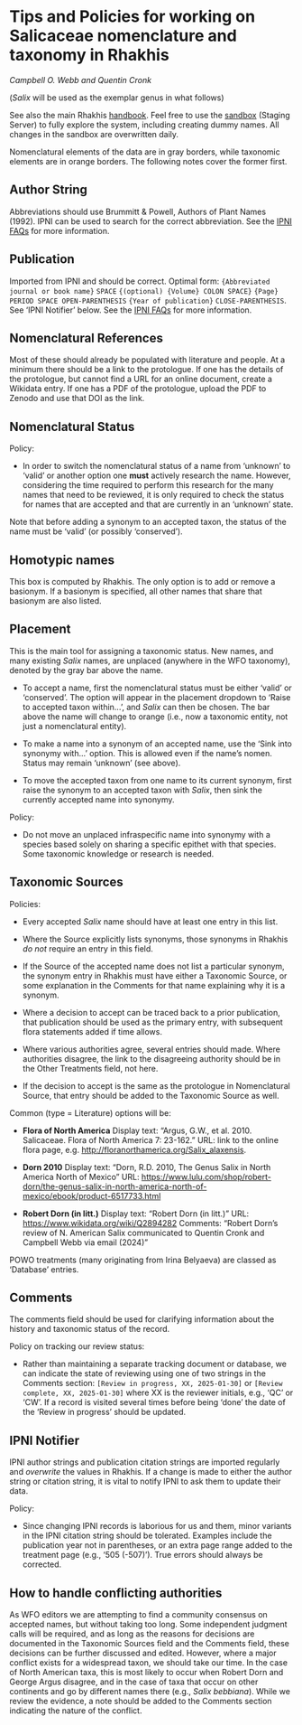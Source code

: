 # Tips and Policies for working on Salicaceae nomenclature and taxonomy in Rhakhis

_Campbell O. Webb and Quentin Cronk_

(_Salix_ will be used as the exemplar genus in what follows)

See also the main Rhakhis [handbook][3].  Feel free to use the
[sandbox][4] (Staging Server) to fully explore the system, including
creating dummy names. All changes in the sandbox are overwritten
daily.

Nomenclatural elements of the data are in gray borders, while
taxonomic elements are in orange borders.  The following notes cover
the former first.

## Author String

Abbreviations should use Brummitt & Powell, Authors of Plant Names
(1992). IPNI can be used to search for the correct abbreviation. See
the [IPNI FAQs][1] for more information.

## Publication

Imported from IPNI and should be correct. Optimal form: `{Abbreviated
journal or book name}` `SPACE` `{(optional) {Volume} COLON SPACE}`
`{Page}` `PERIOD SPACE OPEN-PARENTHESIS` `{Year of publication}`
`CLOSE-PARENTHESIS`. See ‘IPNI Notifier’ below. See the [IPNI FAQs][2]
for more information.

## Nomenclatural References

Most of these should already be populated with literature and people.
At a minimum there should be a link to the protologue.  If one has the
details of the protologue, but cannot find a URL for an online
document, create a Wikidata entry. If one has a PDF of the protologue,
upload the PDF to Zenodo and use that DOI as the link.

## Nomenclatural Status

Policy:

 * In order to switch the nomenclatural status of a name from
   ‘unknown’ to ‘valid’ or another option one **must** actively
   research the name. However, considering the time required to
   perform this research for the many names that need to be reviewed,
   it is only required to check the status for names that are accepted
   and that are currently in an ‘unknown’ state.

Note that before adding a synonym to an accepted taxon, the status of
the name must be ‘valid’ (or possibly ‘conserved’).

## Homotypic names

This box is computed by Rhakhis. The only option is to add or remove a
basionym. If a basionym is specified, all other names that share that
basionym are also listed.

## Placement

This is the main tool for assigning a taxonomic status. New names, and
many existing _Salix_ names, are unplaced (anywhere in the WFO
taxonomy), denoted by the gray bar above the name.

 * To accept a name, first the nomenclatural status must be either
   ‘valid’ or ‘conserved’. The option will appear in the placement
   dropdown to ‘Raise to accepted taxon within...’, and _Salix_ can
   then be chosen.  The bar above the name will change to orange
   (i.e., now a taxonomic entity, not just a nomenclatural entity).
   
 * To make a name into a synonym of an accepted name, use the ‘Sink
   into synonymy with...’ option. This is allowed even if the name’s
   nomen. Status may remain ‘unknown’ (see above).
   
 * To move the accepted taxon from one name to its current synonym,
   first raise the synonym to an accepted taxon with _Salix_, then
   sink the currently accepted name into synonymy.

Policy:

 * Do not move an unplaced infraspecific name into synonymy with a
   species based solely on sharing a specific epithet with that
   species. Some taxonomic knowledge or research is needed.

## Taxonomic Sources

Policies:

 * Every accepted _Salix_ name should have at least one entry in this
   list.

 * Where the Source explicitly lists synonyms, those synonyms in
   Rhakhis _do not_ require an entry in this field.

 * If the Source of the accepted name does not list a particular
   synonym, the synonym entry in Rhakhis must have either a Taxonomic
   Source, or some explanation in the Comments for that name
   explaining why it is a synonym.

 * Where a decision to accept can be traced back to a prior
   publication, that publication should be used as the primary entry,
   with subsequent flora statements added if time allows.

 * Where various authorities agree, several entries should made. Where
   authorities disagree, the link to the disagreeing authority should
   be in the Other Treatments field, not here.
   
 * If the decision to accept is the same as the protologue in
   Nomenclatural Source, that entry should be added to the Taxonomic
   Source as well.

Common (type = Literature) options will be:

 * **Flora of North America** Display text: “Argus, G.W., et
     al. 2010. Salicaceae. Flora of North America 7: 23-162.”  URL:
     link to the online flora page,
     e.g. <http://floranorthamerica.org/Salix_alaxensis>.
      
 * **Dorn 2010** Display text: “Dorn, R.D. 2010, The Genus Salix in
     North America North of Mexico” URL:
     <https://www.lulu.com/shop/robert-dorn/the-genus-salix-in-north-america-north-of-mexico/ebook/product-6517733.html>
   
 * **Robert Dorn (in litt.)** Display text: “Robert Dorn (in litt.)”
     URL: <https://www.wikidata.org/wiki/Q2894282> Comments: “Robert
     Dorn’s review of N. American Salix communicated to Quentin Cronk
     and Campbell Webb via email (2024)”

POWO treatments (many originating from Irina Belyaeva) are classed as
‘Database’ entries.

## Comments

The comments field should be used for clarifying information about the
history and taxonomic status of the record.

Policy on tracking our review status:

 * Rather than maintaining a separate tracking document or database,
   we can indicate the state of reviewing using one of two strings in
   the Comments section: `[Review in progress, XX, 2025-01-30]` or
   `[Review complete, XX, 2025-01-30]` where XX is the reviewer
   initials, e.g., ‘QC’ or ‘CW’.  If a record is visited several times
   before being ‘done’ the date of the ‘Review in progress’ should be
   updated.

## IPNI Notifier

IPNI author strings and publication citation strings are imported
regularly and _overwrite_ the values in Rhakhis. If a change is made
to either the author string or citation string, it is vital to notify
IPNI to ask them to update their data.

Policy:

 * Since changing IPNI records is laborious for us and them, minor
   variants in the IPNI citation string should be tolerated. Examples
   include the publication year not in parentheses, or an extra page
   range added to the treatment page (e.g., ‘505 (-507)’).  True
   errors should always be corrected.

## How to handle conflicting authorities

As WFO editors we are attempting to find a community consensus on
accepted names, but without taking too long.  Some independent
judgment calls will be required, and as long as the reasons for
decisions are documented in the Taxonomic Sources field and the
Comments field, these decisions can be further discussed and edited.
However, where a major conflict exists for a widespread taxon, we
should take our time.  In the case of North American taxa, this is
most likely to occur when Robert Dorn and George Argus disagree, and
in the case of taxa that occur on other continents and go by different
names there (e.g., _Salix bebbiana_).  While we review the evidence, a
note should be added to the Comments section indicating the nature of
the conflict.

[1]: https://www.ipni.org/about#about-authors
[2]: https://www.ipni.org/about#about-the-publication-dataset
[3]: https://plant-list-docs.rbge.info/rhakhis/
[4]: https://rhakhis.rbge.info/rhakhis/ui/index.html
